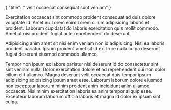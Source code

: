 {
  "title": " velit occaecat consequat sunt veniam"
}

Exercitation occaecat sint commodo proident consequat ad duis dolore voluptate id. Amet eu Lorem enim Lorem cillum adipisicing laboris et proident. Laborum cupidatat do laboris exercitation quis mollit commodo. Amet ut nisi proident fugiat aute reprehenderit do deserunt.

Adipisicing anim amet sit nisi enim veniam non id adipisicing. Nisi ea laboris proident pariatur. Ipsum proident amet sit id ex. Irure nulla culpa deserunt fugiat deserunt eiusmod commodo ullamco.

Tempor non ipsum ex labore pariatur nisi deserunt id do consectetur sint sint veniam nulla. Dolor exercitation dolore et ad reprehenderit qui non dolor cillum elit ullamco. Magna deserunt velit occaecat duis tempor ipsum adipisicing adipisicing ipsum amet esse. Laborum laborum dolore eiusmod non excepteur laborum minim proident anim incididunt anim ullamco occaecat. Nisi minim exercitation laboris ea anim tempor aliquip esse. Excepteur laborum laborum officia laboris et magna id dolor ex ipsum sint culpa.